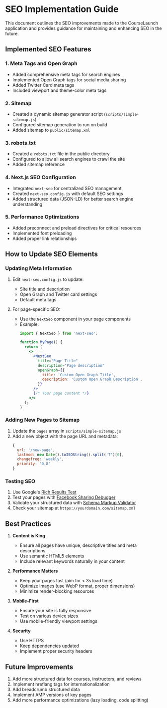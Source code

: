 # SEO Implementation Guide

This document outlines the SEO improvements made to the CourseLaunch application and provides guidance for maintaining and enhancing SEO in the future.

## Implemented SEO Features

### 1. Meta Tags and Open Graph
- Added comprehensive meta tags for search engines
- Implemented Open Graph tags for social media sharing
- Added Twitter Card meta tags
- Included viewport and theme-color meta tags

### 2. Sitemap
- Created a dynamic sitemap generator script (`scripts/simple-sitemap.js`)
- Configured sitemap generation to run on build
- Added sitemap to `public/sitemap.xml`

### 3. robots.txt
- Created a `robots.txt` file in the public directory
- Configured to allow all search engines to crawl the site
- Added sitemap reference

### 4. Next.js SEO Configuration
- Integrated `next-seo` for centralized SEO management
- Created `next-seo.config.js` with default SEO settings
- Added structured data (JSON-LD) for better search engine understanding

### 5. Performance Optimizations
- Added preconnect and preload directives for critical resources
- Implemented font preloading
- Added proper link relationships

## How to Update SEO Elements

### Updating Meta Information
1. Edit `next-seo.config.js` to update:
   - Site title and description
   - Open Graph and Twitter card settings
   - Default meta tags

2. For page-specific SEO:
   - Use the `NextSeo` component in your page components
   - Example:
     ```jsx
     import { NextSeo } from 'next-seo';
     
     function MyPage() {
       return (
         <>
           <NextSeo
             title="Page Title"
             description="Page description"
             openGraph={{
               title: 'Custom Open Graph Title',
               description: 'Custom Open Graph Description',
             }}
           />
           {/* Your page content */}
         </>
       );
     }
     ```

### Adding New Pages to Sitemap
1. Update the `pages` array in `scripts/simple-sitemap.js`
2. Add a new object with the page URL and metadata:
   ```javascript
   {
     url: '/new-page',
     lastmod: new Date().toISOString().split('T')[0],
     changefreq: 'weekly',
     priority: '0.8'
   }
   ```

### Testing SEO
1. Use Google's [Rich Results Test](https://search.google.com/test/rich-results)
2. Test your pages with [Facebook Sharing Debugger](https://developers.facebook.com/tools/debug/)
3. Validate your structured data with [Schema Markup Validator](https://validator.schema.org/)
4. Check your sitemap at `https://yourdomain.com/sitemap.xml`

## Best Practices

1. **Content is King**
   - Ensure all pages have unique, descriptive titles and meta descriptions
   - Use semantic HTML5 elements
   - Include relevant keywords naturally in your content

2. **Performance Matters**
   - Keep your pages fast (aim for < 3s load time)
   - Optimize images (use WebP format, proper dimensions)
   - Minimize render-blocking resources

3. **Mobile-First**
   - Ensure your site is fully responsive
   - Test on various device sizes
   - Use mobile-friendly viewport settings

4. **Security**
   - Use HTTPS
   - Keep dependencies updated
   - Implement proper security headers

## Future Improvements

1. Add more structured data for courses, instructors, and reviews
2. Implement hreflang tags for internationalization
3. Add breadcrumb structured data
4. Implement AMP versions of key pages
5. Add more performance optimizations (lazy loading, code splitting)
